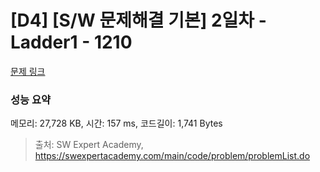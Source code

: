 # [D4] [S/W 문제해결 기본] 2일차 - Ladder1 - 1210 

[문제 링크](https://swexpertacademy.com/main/code/problem/problemDetail.do?contestProbId=AV14ABYKADACFAYh) 

### 성능 요약

메모리: 27,728 KB, 시간: 157 ms, 코드길이: 1,741 Bytes



> 출처: SW Expert Academy, https://swexpertacademy.com/main/code/problem/problemList.do